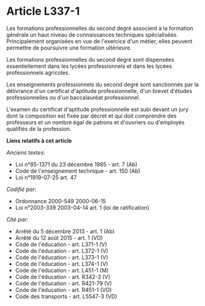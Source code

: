 # Article L337-1

Les formations professionnelles du second degré associent à la formation générale un haut niveau de connaissances techniques
spécialisées. Principalement organisées en vue de l'exercice d'un métier, elles peuvent permettre de poursuivre une formation
ultérieure.

Les formations professionnelles du second degré sont dispensées essentiellement dans les lycées professionnels et dans les
lycées professionnels agricoles.

Les enseignements professionnels du second degré sont sanctionnés par la délivrance d'un certificat d'aptitude
professionnelle, d'un brevet d'études professionnelles ou d'un baccalauréat professionnel.

L'examen du certificat d'aptitude professionnelle est subi devant un jury dont la composition est fixée par décret et qui
doit comprendre des professeurs et un nombre égal de patrons et d'ouvriers ou d'employés qualifiés de la profession.

**Liens relatifs à cet article**

_Anciens textes_:

  - Loi n°85-1371 du 23 décembre 1985 - art. 7 (Ab)
  - Code de l'enseignement technique - art. 150 (Ab)
  - Loi n°1919-07-25 art. 47

_Codifié par_:

  - Ordonnance 2000-549 2000-06-15
  - Loi n°2003-339 2003-04-14 art. 1 (loi de ratification)

_Cité par_:

  - Arrêté du 5 décembre 2013 - art. 1 (Ab)
  - Arrêté du 12 août 2015 - art. 1 (VD)
  - Code de l'éducation - art. L371-1 (V)
  - Code de l'éducation - art. L372-1 (V)
  - Code de l'éducation - art. L373-1 (V)
  - Code de l'éducation - art. L374-1 (V)
  - Code de l'éducation - art. L451-1 (M)
  - Code de l'éducation - art. R342-3 (V)
  - Code de l'éducation - art. R421-79 (V)
  - Code de l'éducation - art. R451-1 (VD)
  - Code des transports - art. L5547-3 (VD)

